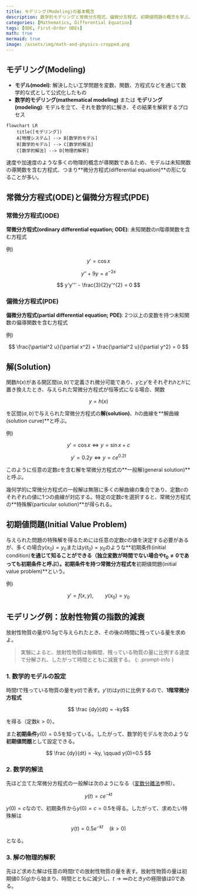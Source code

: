 ```yaml
---
title: モデリング(Modeling)の基本概念
description: 数学的モデリングと常微分方程式、偏微分方程式、初期値問題の概念を学ぶ。
categories: [Mathematics, Differential Equation]
tags: [ODE, First-Order ODEs]
math: true
mermaid: true
image: /assets/img/math-and-physics-cropped.png
---
```

## モデリング(Modeling)
- **モデル(model)**: 解決したい工学問題を変数、関数、方程式などを通じて数学的な式として公式化したもの
- **数学的モデリング(mathematical modeling)** または **モデリング(modeling)**: モデルを立て、それを数学的に解き、その結果を解釈するプロセス

```mermaid
flowchart LR
	title([モデリング])
	A[物理システム] --> B[数学的モデル]
	B[数学的モデル] --> C[数学的解法]
	C[数学的解法] --> D[物理的解釈]
```

速度や加速度のような多くの物理的概念が導関数であるため、モデルは未知関数の導関数を含む方程式、つまり**微分方程式(differential equation)**の形になることが多い。

## 常微分方程式(ODE)と偏微分方程式(PDE)
### 常微分方程式(ODE)
**常微分方程式(ordinary differential equation; ODE)**: 未知関数の$n$階導関数を含む方程式

例)

$$y' = \cos x$$

$$ y'' + 9y = e^{-2x} $$

$$ y'y''' - \frac{3}{2}y'^{2} = 0 $$


### 偏微分方程式(PDE)
**偏微分方程式(partial differential equation; PDE)**: 2つ以上の変数を持つ未知関数の偏導関数を含む方程式

例)

$$ \frac{\partial^2 u}{\partial x^2} + \frac{\partial^2 u}{\partial y^2} = 0 $$

## 解(Solution)
関数$h(x)$がある開区間$(a, b)$で定義され微分可能であり、$y$と$y'$をそれぞれ$h$と$h'$に置き換えたとき、与えられた常微分方程式が恒等式になる場合、関数

$$ y = h(x) $$

を区間$(a, b)$で与えられた常微分方程式の**解(solution)**、$h$の曲線を**解曲線(solution curve)**と呼ぶ。

例)

$$ y'=\cos x \Leftrightarrow y=\sin x+c $$

$$ y'=0.2y \Leftrightarrow y=ce^{0.2t} $$

このように任意の定数$c$を含む解を常微分方程式の**一般解(general solution)**と呼ぶ。

幾何学的に常微分方程式の一般解は無限に多くの解曲線の集合であり、定数$c$のそれぞれの値に1つの曲線が対応する。特定の定数$c$を選択すると、常微分方程式の**特殊解(particular solution)**が得られる。

## 初期値問題(Initial Value Problem)
与えられた問題の特殊解を得るためには任意の定数$c$の値を決定する必要があるが、多くの場合$y(x_{0})=y_{0}$または$y(t_{0})=y_{0}$のような**初期条件(initial condition)**を通じて知ることができる（独立変数が時間でない場合や$t_{0}\neq0$であっても初期条件と呼ぶ）。初期条件を持つ常微分方程式を**初期値問題(initial value problem)**という。

例)

$$ y'=f(x,y),\qquad y(x_{0})=y_{0} $$

## モデリング例：放射性物質の指数的減衰
放射性物質の量が0.5gで与えられたとき、その後の時間に残っている量を求めよ。
> 実験によると、放射性物質は毎瞬間、残っている物質の量に比例する速度で分解され、したがって時間とともに減衰する。
{: .prompt-info }

### 1. 数学的モデルの設定
時間$t$で残っている物質の量を$y(t)$で表す。$y'(t)$は$y(t)$に比例するので、**1階常微分方程式**

$$ \frac {dy}{dt} = -ky$$ 

を得る（定数$k>0$）。

また**初期条件**$y(0)=0.5$を知っている。したがって、数学的モデルを次のような**初期値問題**として設定できる。

$$ \frac {dy}{dt} = -ky, \qquad y(0)=0.5 $$

### 2. 数学的解法
先ほど立てた常微分方程式の一般解は次のようになる（[変数分離法](/posts/Separation-of-Variables/#モデリング例放射性炭素年代測定法radiocarbon-dating)参照）。

$$ y(t)=ce^{-kt} $$

$y(0)=c$なので、初期条件から$y(0)=c=0.5$を得る。したがって、求めたい特殊解は

$$ y(t)=0.5e^{-kt} \quad(k>0)$$

となる。

### 3. 解の物理的解釈
先ほど求めた解は任意の時間$t$での放射性物質の量を表す。放射性物質の量は初期値0.5(g)から始まり、時間とともに減少し、$t \to \infty$のとき$y$の極限値は$0$である。
